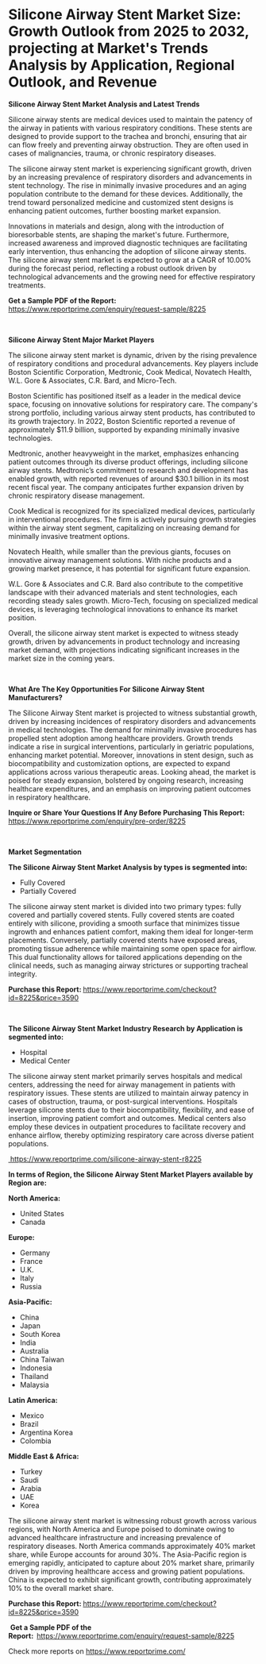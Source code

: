 <p><h1>Silicone Airway Stent Market Size: Growth Outlook from 2025 to 2032, projecting at Market's Trends Analysis by Application, Regional Outlook, and Revenue</h1></p><p><strong>Silicone Airway Stent Market Analysis and Latest Trends</strong></p>
<p><p>Silicone airway stents are medical devices used to maintain the patency of the airway in patients with various respiratory conditions. These stents are designed to provide support to the trachea and bronchi, ensuring that air can flow freely and preventing airway obstruction. They are often used in cases of malignancies, trauma, or chronic respiratory diseases.</p><p>The silicone airway stent market is experiencing significant growth, driven by an increasing prevalence of respiratory disorders and advancements in stent technology. The rise in minimally invasive procedures and an aging population contribute to the demand for these devices. Additionally, the trend toward personalized medicine and customized stent designs is enhancing patient outcomes, further boosting market expansion.</p><p>Innovations in materials and design, along with the introduction of bioresorbable stents, are shaping the market's future. Furthermore, increased awareness and improved diagnostic techniques are facilitating early intervention, thus enhancing the adoption of silicone airway stents. The silicone airway stent market is expected to grow at a CAGR of 10.00% during the forecast period, reflecting a robust outlook driven by technological advancements and the growing need for effective respiratory treatments.</p></p>
<p><strong>Get a Sample PDF of the Report:&nbsp;</strong> <a href="https://www.reportprime.com/enquiry/request-sample/8225?utm_campaign=3357&utm_medium=2&utm_source=Github&utm_content=ia&utm_term=19032025&utm_id=silicone-airway-stent">https://www.reportprime.com/enquiry/request-sample/8225</a></p>
<p>&nbsp;</p>
<p><strong>Silicone Airway Stent Major Market Players</strong></p>
<p><p>The silicone airway stent market is dynamic, driven by the rising prevalence of respiratory conditions and procedural advancements. Key players include Boston Scientific Corporation, Medtronic, Cook Medical, Novatech Health, W.L. Gore & Associates, C.R. Bard, and Micro-Tech.</p><p>Boston Scientific has positioned itself as a leader in the medical device space, focusing on innovative solutions for respiratory care. The company's strong portfolio, including various airway stent products, has contributed to its growth trajectory. In 2022, Boston Scientific reported a revenue of approximately $11.9 billion, supported by expanding minimally invasive technologies.</p><p>Medtronic, another heavyweight in the market, emphasizes enhancing patient outcomes through its diverse product offerings, including silicone airway stents. Medtronic’s commitment to research and development has enabled growth, with reported revenues of around $30.1 billion in its most recent fiscal year. The company anticipates further expansion driven by chronic respiratory disease management.</p><p>Cook Medical is recognized for its specialized medical devices, particularly in interventional procedures. The firm is actively pursuing growth strategies within the airway stent segment, capitalizing on increasing demand for minimally invasive treatment options. </p><p>Novatech Health, while smaller than the previous giants, focuses on innovative airway management solutions. With niche products and a growing market presence, it has potential for significant future expansion.</p><p>W.L. Gore & Associates and C.R. Bard also contribute to the competitive landscape with their advanced materials and stent technologies, each recording steady sales growth. Micro-Tech, focusing on specialized medical devices, is leveraging technological innovations to enhance its market position.</p><p>Overall, the silicone airway stent market is expected to witness steady growth, driven by advancements in product technology and increasing market demand, with projections indicating significant increases in the market size in the coming years.</p></p>
<p>&nbsp;</p>
<p><strong>What Are The Key Opportunities For Silicone Airway Stent Manufacturers?</strong></p>
<p><p>The Silicone Airway Stent market is projected to witness substantial growth, driven by increasing incidences of respiratory disorders and advancements in medical technologies. The demand for minimally invasive procedures has propelled stent adoption among healthcare providers. Growth trends indicate a rise in surgical interventions, particularly in geriatric populations, enhancing market potential. Moreover, innovations in stent design, such as biocompatibility and customization options, are expected to expand applications across various therapeutic areas. Looking ahead, the market is poised for steady expansion, bolstered by ongoing research, increasing healthcare expenditures, and an emphasis on improving patient outcomes in respiratory healthcare.</p></p>
<p><strong>Inquire or Share Your Questions If Any Before Purchasing This Report:</strong> <a href="https://www.reportprime.com/enquiry/pre-order/8225?utm_campaign=3357&utm_medium=2&utm_source=Github&utm_content=ia&utm_term=19032025&utm_id=silicone-airway-stent">https://www.reportprime.com/enquiry/pre-order/8225</a></p>
<p>&nbsp;</p>
<p><strong>Market Segmentation</strong></p>
<p><strong>The Silicone Airway Stent Market Analysis by types is segmented into:</strong></p>
<p><ul><li>Fully Covered</li><li>Partially Covered</li></ul></p>
<p><p>The silicone airway stent market is divided into two primary types: fully covered and partially covered stents. Fully covered stents are coated entirely with silicone, providing a smooth surface that minimizes tissue ingrowth and enhances patient comfort, making them ideal for longer-term placements. Conversely, partially covered stents have exposed areas, promoting tissue adherence while maintaining some open space for airflow. This dual functionality allows for tailored applications depending on the clinical needs, such as managing airway strictures or supporting tracheal integrity.</p></p>
<p><strong>Purchase this Report:&nbsp;</strong><a href="https://www.reportprime.com/checkout?id=8225&price=3590&utm_campaign=3357&utm_medium=2&utm_source=Github&utm_content=ia&utm_term=19032025&utm_id=silicone-airway-stent">https://www.reportprime.com/checkout?id=8225&price=3590</a></p>
<p>&nbsp;</p>
<p><strong>The Silicone Airway Stent Market Industry Research by Application is segmented into:</strong></p>
<p><ul><li>Hospital</li><li>Medical Center</li></ul></p>
<p><p>The silicone airway stent market primarily serves hospitals and medical centers, addressing the need for airway management in patients with respiratory issues. These stents are utilized to maintain airway patency in cases of obstruction, trauma, or post-surgical interventions. Hospitals leverage silicone stents due to their biocompatibility, flexibility, and ease of insertion, improving patient comfort and outcomes. Medical centers also employ these devices in outpatient procedures to facilitate recovery and enhance airflow, thereby optimizing respiratory care across diverse patient populations.</p></p>
<p><a href="https://www.reportprime.com/silicone-airway-stent-r8225?utm_campaign=3357&utm_medium=2&utm_source=Github&utm_content=ia&utm_term=19032025&utm_id=silicone-airway-stent">&nbsp;https://www.reportprime.com/silicone-airway-stent-r8225</a></p>
<p><strong>In terms of Region, the Silicone Airway Stent Market Players available by Region are:</strong></p>
<p>
    <p> <strong> North America: </strong>
        <ul>
            <li>United States</li>
            <li>Canada</li>
        </ul>
        </p> 
    <p> <strong> Europe: </strong>
        <ul>
            <li>Germany</li>
            <li>France</li>
            <li>U.K.</li>
            <li>Italy</li>
            <li>Russia</li>
        </ul>
        </p> 
    <p> <strong> Asia-Pacific: </strong>
        <ul>
            <li>China</li>
            <li>Japan</li>
            <li>South Korea</li>
            <li>India</li>
            <li>Australia</li>
            <li>China Taiwan</li>
            <li>Indonesia</li>
            <li>Thailand</li>
            <li>Malaysia</li>
        </ul>
        </p> 
    <p> <strong> Latin America: </strong>
        <ul>
            <li>Mexico</li>
            <li>Brazil</li>
            <li>Argentina Korea</li>
            <li>Colombia</li>
        </ul>
        </p> 
    <p> <strong> Middle East & Africa: </strong>
        <ul>
            <li>Turkey</li>
            <li>Saudi</li>
            <li>Arabia</li>
            <li>UAE</li>
            <li>Korea</li>
        </ul>
    </p>
    </p>
<p><p>The silicone airway stent market is witnessing robust growth across various regions, with North America and Europe poised to dominate owing to advanced healthcare infrastructure and increasing prevalence of respiratory diseases. North America commands approximately 40% market share, while Europe accounts for around 30%. The Asia-Pacific region is emerging rapidly, anticipated to capture about 20% market share, primarily driven by improving healthcare access and growing patient populations. China is expected to exhibit significant growth, contributing approximately 10% to the overall market share.</p></p>
<p><strong>Purchase this Report: </strong><a href="https://www.reportprime.com/checkout?id=8225&price=3590&utm_campaign=3357&utm_medium=2&utm_source=Github&utm_content=ia&utm_term=19032025&utm_id=silicone-airway-stent">https://www.reportprime.com/checkout?id=8225&price=3590</a></p>
<p>&nbsp;<strong>Get a Sample PDF of the Report:&nbsp;&nbsp;</strong><a href="https://www.reportprime.com/enquiry/request-sample/8225?utm_campaign=3357&utm_medium=2&utm_source=Github&utm_content=ia&utm_term=19032025&utm_id=silicone-airway-stent">https://www.reportprime.com/enquiry/request-sample/8225</a></p>
<p><strong></strong></p>
<p>Check more reports on <a href="https://www.reportprime.com/?utm_campaign=3357&utm_medium=2&utm_source=Github&utm_content=ia&utm_term=19032025&utm_id=silicone-airway-stent">https://www.reportprime.com/</a></p>